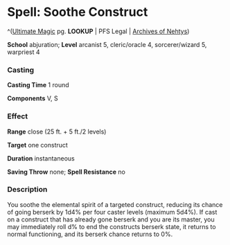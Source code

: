 # Spell: Soothe Construct

^([Ultimate Magic][ss-soothe-construct] pg. **LOOKUP** | PFS Legal | [Archives of Nehtys][sn-soothe-construct])

**School** abjuration; **Level** arcanist 5, cleric/oracle 4, sorcerer/wizard 5, warpriest 4

### Casting

**Casting Time** 1 round  

**Components** V, S

### Effect

**Range** close (25 ft. + 5 ft./2 levels)  

**Target** one construct  

**Duration** instantaneous  

**Saving Throw** none; **Spell Resistance** no

### Description

You soothe the elemental spirit of a targeted construct, reducing its chance of going berserk by 1d4% per four caster levels (maximum 5d4%). If cast on a construct that has already gone berserk and you are its master, you may immediately roll d% to end the constructs berserk state, it returns to normal functioning, and its berserk chance returns to 0%.

[ss-soothe-construct]: http://paizo.com/pathfinderRPG/v57
[sn-soothe-construct]: http://www.archivesofnethys.com/SpellDisplay.aspx?ItemName=Soothe%20Construct